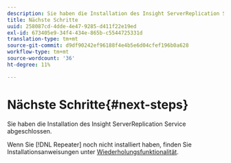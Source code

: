 ```yaml
---
description: Sie haben die Installation des Insight ServerReplication Service abgeschlossen.
title: Nächste Schritte
uuid: 258087cd-4dde-4e47-9285-d411f22e19ed
exl-id: 673405e9-34f4-434e-865b-c5544725331d
translation-type: tm+mt
source-git-commit: d9df90242ef96188f4e4b5e6d04cfef196b0a628
workflow-type: tm+mt
source-wordcount: '36'
ht-degree: 11%

---
```


# Nächste Schritte{#next-steps}

Sie haben die Installation des Insight ServerReplication Service abgeschlossen.

Wenn Sie [!DNL Repeater] noch nicht installiert haben, finden Sie Installationsanweisungen unter [Wiederholungsfunktionalität](../../../home/c-inst-svr/c-rptr-fntly/c-rptr-fntly.md#concept-78613328ece345b2937cd6e43d7f31f2).
